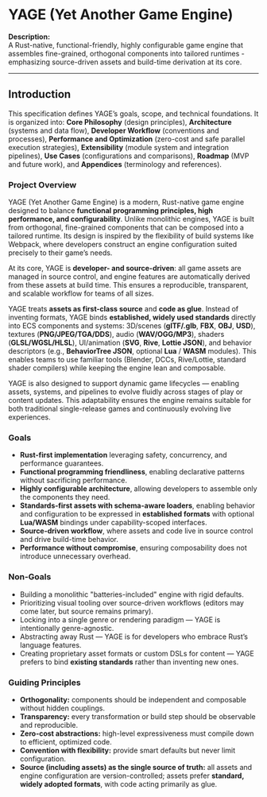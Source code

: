# YAGE (Yet Another Game Engine)

**Description:**  
A Rust-native, functional-friendly, highly configurable game engine that assembles fine-grained, orthogonal components into tailored runtimes - emphasizing source-driven assets and build-time derivation at its core.

---

## Introduction

This specification defines YAGE’s goals, scope, and technical foundations. It is organized into: **Core Philosophy** (design principles), **Architecture** (systems and data flow), **Developer Workflow** (conventions and processes), **Performance and Optimization** (zero-cost and safe parallel execution strategies), **Extensibility** (module system and integration pipelines), **Use Cases** (configurations and comparisons), **Roadmap** (MVP and future work), and **Appendices** (terminology and references).

### Project Overview

YAGE (Yet Another Game Engine) is a modern, Rust-native game engine designed to balance **functional programming principles, high performance, and configurability**. Unlike monolithic engines, YAGE is built from orthogonal, fine-grained components that can be composed into a tailored runtime. Its design is inspired by the flexibility of build systems like Webpack, where developers construct an engine configuration suited precisely to their game’s needs.

At its core, YAGE is **developer- and source-driven**: all game assets are managed in source control, and engine features are automatically derived from these assets at build time. This ensures a reproducible, transparent, and scalable workflow for teams of all sizes.

YAGE treats **assets as first-class source** and **code as glue**. Instead of inventing formats, YAGE binds **established, widely used standards** directly into ECS components and systems: 3D/scenes (**glTF/.glb**, **FBX**, **OBJ**, **USD**), textures (**PNG/JPEG/TGA/DDS**), audio (**WAV/OGG/MP3**), shaders (**GLSL/WGSL/HLSL**), UI/animation (**SVG**, **Rive**, **Lottie JSON**), and behavior descriptors (e.g., **BehaviorTree JSON**, optional **Lua** / **WASM** modules). This enables teams to use familiar tools (Blender, DCCs, Rive/Lottie, standard shader compilers) while keeping the engine lean and composable.

YAGE is also designed to support dynamic game lifecycles — enabling assets, systems, and pipelines to evolve fluidly across stages of play or content updates. This adaptability ensures the engine remains suitable for both traditional single-release games and continuously evolving live experiences.

### Goals

* **Rust-first implementation** leveraging safety, concurrency, and performance guarantees.
* **Functional programming friendliness**, enabling declarative patterns without sacrificing performance.
* **Highly configurable architecture**, allowing developers to assemble only the components they need.
* **Standards-first assets with schema-aware loaders**, enabling behavior and configuration to be expressed in **established formats** with optional **Lua/WASM** bindings under capability-scoped interfaces.
* **Source-driven workflow**, where assets and code live in source control and drive build-time behavior.
* **Performance without compromise**, ensuring composability does not introduce unnecessary overhead.

### Non-Goals

* Building a monolithic "batteries-included" engine with rigid defaults.
* Prioritizing visual tooling over source-driven workflows (editors may come later, but source remains primary).
* Locking into a single genre or rendering paradigm — YAGE is intentionally genre-agnostic.
* Abstracting away Rust — YAGE is for developers who embrace Rust’s language features.
* Creating proprietary asset formats or custom DSLs for content — YAGE prefers to bind **existing standards** rather than inventing new ones.

### Guiding Principles

* **Orthogonality:** components should be independent and composable without hidden couplings.
* **Transparency:** every transformation or build step should be observable and reproducible.
* **Zero-cost abstractions:** high-level expressiveness must compile down to efficient, optimized code.
* **Convention with flexibility:** provide smart defaults but never limit configuration.
* **Source (including assets) as the single source of truth:** all assets and engine configuration are version-controlled; assets prefer **standard, widely adopted formats**, with code acting primarily as glue.
